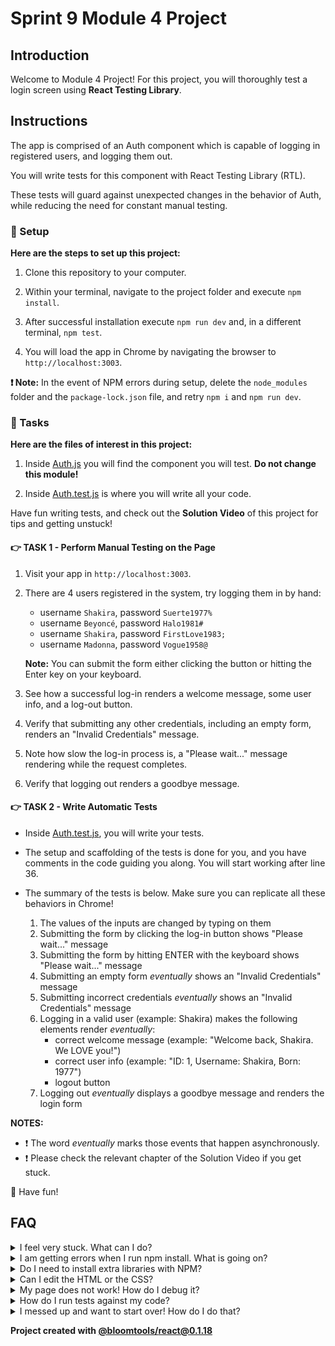 
# Sprint 9 Module 4 Project

## Introduction

Welcome to Module 4 Project! For this project, you will thoroughly test a login screen using **React Testing Library**.

## Instructions

The app is comprised of an Auth component which is capable of logging in registered users, and logging them out.

You will write tests for this component with React Testing Library (RTL).

These tests will guard against unexpected changes in the behavior of Auth, while reducing the need for constant manual testing.

### 💾 Setup

**Here are the steps to set up this project:**

1. Clone this repository to your computer.

2. Within your terminal, navigate to the project folder and execute `npm install`.

3. After successful installation execute `npm run dev` and, in a different terminal, `npm test`.

4. You will load the app in Chrome by navigating the browser to `http://localhost:3003`.

**❗ Note:** In the event of NPM errors during setup, delete the `node_modules` folder and the `package-lock.json` file, and retry `npm i` and `npm run dev`.

### 🥷 Tasks

**Here are the files of interest in this project:**

1. Inside [Auth.js](./frontend/components/Auth.js) you will find the component you will test. **Do not change this module!**

2. Inside [Auth.test.js](./frontend/components/Auth.test.js) is where you will write all your code.

Have fun writing tests, and check out the **Solution Video** of this project for tips and getting unstuck!

#### 👉 TASK 1 - Perform Manual Testing on the Page

1. Visit your app in `http://localhost:3003`.

2. There are 4 users registered in the system, try logging them in by hand:
    - username `Shakira`, password `Suerte1977%`
    - username `Beyoncé`, password `Halo1981#`
    - username `Shakira`, password `FirstLove1983;`
    - username `Madonna`, password `Vogue1958@`

    **Note:** You can submit the form either clicking the button or hitting the Enter key on your keyboard.

3. See how a successful log-in renders a welcome message, some user info, and a log-out button.

4. Verify that submitting any other credentials, including an empty form, renders an "Invalid Credentials" message.

5. Note how slow the log-in process is, a "Please wait..." message rendering while the request completes.

6. Verify that logging out renders a goodbye message.

#### 👉 TASK 2 - Write Automatic Tests

- Inside [Auth.test.js](./frontend/components/Auth.test.js), you will write your tests.

- The setup and scaffolding of the tests is done for you, and you have comments in the code guiding you along. You will start working after line 36.

- The summary of the tests is below. Make sure you can replicate all these behaviors in Chrome!

  1. The values of the inputs are changed by typing on them
  2. Submitting the form by clicking the log-in button shows "Please wait..." message
  3. Submitting the form by hitting ENTER with the keyboard shows "Please wait..." message
  4. Submitting an empty form _eventually_ shows an "Invalid Credentials" message
  5. Submitting incorrect credentials _eventually_ shows an "Invalid Credentials" message
  6. Logging in a valid user (example: Shakira) makes the following elements render _eventually_:
      - correct welcome message (example: "Welcome back, Shakira. We LOVE you!")
      - correct user info (example: "ID: 1, Username: Shakira, Born: 1977")
      - logout button
  7. Logging out _eventually_ displays a goodbye message and renders the login form

**NOTES:**

- ❗ The word _eventually_ marks those events that happen asynchronously.
- ❗ Please check the relevant chapter of the Solution Video if you get stuck.

👋 Have fun!

## FAQ

<details>
  <summary>I feel very stuck. What can I do?</summary>

Check out the Solution Video for this project in your learning platform. In it, an industry expert will walk you through their thinking in detail while they solve the tasks. The Solution Videos are highly recommended even if you are not stuck: you will learn lots of tricks.

</details>

<details>
  <summary>I am getting errors when I run npm install. What is going on?</summary>

This project requires Node to be correctly installed on your computer to work. Sometimes Node can be installed but misconfigured. Try deleting `node_modules` and running `npm install`. If that fails, try deleting both `node_modules` and `package-lock.json` before reinstalling. If all fails, please request support!

</details>

<details>
  <summary>Do I need to install extra libraries with NPM?</summary>

No. Everything you need should be installed already.

</details>

<details>
  <summary>Can I edit the HTML or the CSS?</summary>

That's probably not a great idea. Why do you want to do that?

</details>

<details>
  <summary>My page does not work! How do I debug it?</summary>

The app should work as-is. If your freshly cloned project does not work correctly in Chrome, please make sure to `npm install` and `npm run dev` inside the project folder.

</details>

<details>
  <summary>How do I run tests against my code?</summary>

Execute `npm test` inside the project folder.

</details>

<details>
  <summary>I messed up and want to start over! How do I do that?</summary>

Do NOT delete your repository from GitHub! Instead, commit frequently as you work. Make a commit after each test. This in practice creates restore points you can use should you wreak havoc with your app. If you find yourself in a mess, use git reset --hard to simply discard all changes to your code since your last commit. If you are dead-set on restarting the challenge from scratch, you can do this with Git as well. Research how to reset hard to a specific commit.

</details>

**Project created with [@bloomtools/react@0.1.18](https://github.com/bloominstituteoftechnology/npm-tools-react)**
